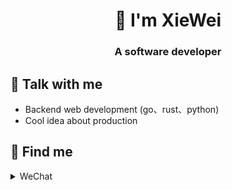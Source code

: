 
<h1 align="center">🫡  I'm XieWei </h1>
<h3 align="center">A software developer </h3>



## 💬 Talk with me
- Backend web development (go、rust、python)
- Cool idea about production


## 🫡 Find me
<details>
  <summary>WeChat</summary>
  <img src="./img/wechat.jpg" alt="wu_xiaoshen" width="200">
</details>




